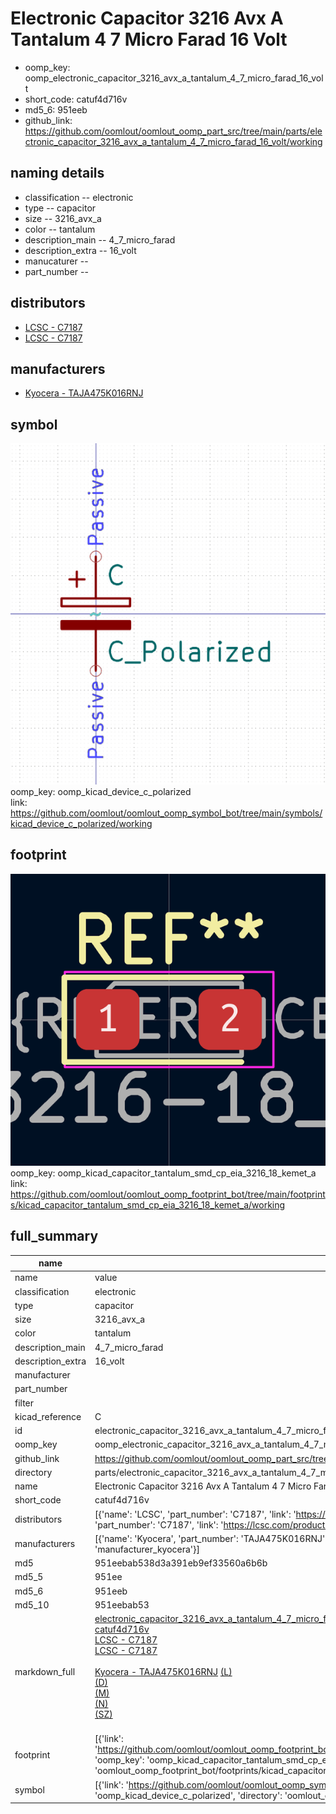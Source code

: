 # Electronic Capacitor 3216 Avx A Tantalum 4 7 Micro Farad 16 Volt

  
* oomp_key: oomp_electronic_capacitor_3216_avx_a_tantalum_4_7_micro_farad_16_volt 
* short_code: catuf4d716v
* md5_6: 951eeb  
* github_link: https://github.com/oomlout/oomlout_oomp_part_src/tree/main/parts/electronic_capacitor_3216_avx_a_tantalum_4_7_micro_farad_16_volt/working  
## naming details
* classification -- electronic
* type -- capacitor
* size -- 3216_avx_a
* color -- tantalum
* description_main -- 4_7_micro_farad
* description_extra -- 16_volt
* manucaturer -- 
* part_number -- 

## distributors
* [LCSC - C7187](https://lcsc.com/product-detail/C7187.html)  
* [LCSC - C7187](https://lcsc.com/product-detail/C7187.html)  

## manufacturers
* [Kyocera - TAJA475K016RNJ](https://search.kyocera-avx.com/search/TAJA475K016RNJ)  

## symbol

![](symbol/0/working/working_600.png)  
oomp_key: oomp_kicad_device_c_polarized  
link: https://github.com/oomlout/oomlout_oomp_symbol_bot/tree/main/symbols/kicad_device_c_polarized/working  

## footprint

![](footprint/0/working/working_600.png)  
oomp_key: oomp_kicad_capacitor_tantalum_smd_cp_eia_3216_18_kemet_a  
link: https://github.com/oomlout/oomlout_oomp_footprint_bot/tree/main/footprints/kicad_capacitor_tantalum_smd_cp_eia_3216_18_kemet_a/working  

## full_summary
| name | value | 
| --- | --- | 
| name | value | 
| classification | electronic | 
| type | capacitor | 
| size | 3216_avx_a | 
| color | tantalum | 
| description_main | 4_7_micro_farad | 
| description_extra | 16_volt | 
| manufacturer |  | 
| part_number |  | 
| filter |  | 
| kicad_reference | C | 
| id | electronic_capacitor_3216_avx_a_tantalum_4_7_micro_farad_16_volt | 
| oomp_key | oomp_electronic_capacitor_3216_avx_a_tantalum_4_7_micro_farad_16_volt | 
| github_link | https://github.com/oomlout/oomlout_oomp_part_src/tree/main/parts/electronic_capacitor_3216_avx_a_tantalum_4_7_micro_farad_16_volt/working | 
| directory | parts/electronic_capacitor_3216_avx_a_tantalum_4_7_micro_farad_16_volt | 
| name | Electronic Capacitor 3216 Avx A Tantalum 4 7 Micro Farad 16 Volt | 
| short_code | catuf4d716v | 
| distributors | [{'name': 'LCSC', 'part_number': 'C7187', 'link': 'https://lcsc.com/product-detail/C7187.html', 'id': 'distributor_lcsc'}, {'name': 'LCSC', 'part_number': 'C7187', 'link': 'https://lcsc.com/product-detail/C7187.html', 'id': 'distributor_lcsc'}] | 
| manufacturers | [{'name': 'Kyocera', 'part_number': 'TAJA475K016RNJ', 'link': 'https://search.kyocera-avx.com/search/TAJA475K016RNJ', 'id': 'manufacturer_kyocera'}] | 
| md5 | 951eebab538d3a391eb9ef33560a6b6b | 
| md5_5 | 951ee | 
| md5_6 | 951eeb | 
| md5_10 | 951eebab53 | 
| markdown_full | [electronic_capacitor_3216_avx_a_tantalum_4_7_micro_farad_16_volt](https://github.com/oomlout/oomlout_oomp_part_src/tree/main/parts/electronic_capacitor_3216_avx_a_tantalum_4_7_micro_farad_16_volt/working)<br>[catuf4d716v](https://github.com/oomlout/oomlout_oomp_part_src/tree/main/parts/electronic_capacitor_3216_avx_a_tantalum_4_7_micro_farad_16_volt/working)<br>[LCSC - C7187<br>](https://lcsc.com/product-detail/C7187.html)[LCSC - C7187<br>](https://lcsc.com/product-detail/C7187.html)<br>[Kyocera - TAJA475K016RNJ](https://search.kyocera-avx.com/search/TAJA475K016RNJ) [(L)<br>](https://www.lcsc.com/search?q=TAJA475K016RNJ)[(D)<br>](https://www.digikey.com/en/products?,keywords=TAJA475K016RNJ)[(M)<br>](https://www.mouser.com/Search/Refine?Keyword=TAJA475K016RNJ)[(N)<br>](https://www.newark.com/search?st=TAJA475K016RNJ)[(SZ)<br>](https://so.szlcsc.com/global.html?k=TAJA475K016RNJ)<br> | 
| footprint | [{'link': 'https://github.com/oomlout/oomlout_oomp_footprint_bot/tree/main/foootprntss/kicad_capacitor_tantalum_smd_cp_eia_3216_18_kemet_a', 'oomp_key': 'oomp_kicad_capacitor_tantalum_smd_cp_eia_3216_18_kemet_a', 'directory': 'oomlout_oomp_footprint_bot/footprints/kicad_capacitor_tantalum_smd_cp_eia_3216_18_kemet_a//working/working.kicad_mod'}] | 
| symbol | [{'link': 'https://github.com/oomlout/oomlout_oomp_symbol_bot/tree/main/symbols/kicad_device_c_polarized', 'oomp_key': 'oomp_kicad_device_c_polarized', 'directory': 'oomlout_oomp_symbol_bot/symbols/kicad_device_c_polarized//working/working.kicad_sym'}] | 

